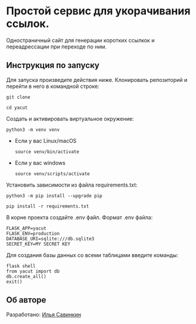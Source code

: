# Простой сервис для укорачивания ссылок.
Одностраничный сайт для генерации коротких ссылкок и переадрессации при переходе по ним.

## Инструкция по запуску
Для запуска произведите действия ниже.
Клонировать репозиторий и перейти в него в командной строке:

```
git clone 
```

```
cd yacut
```

Cоздать и активировать виртуальное окружение:

```
python3 -m venv venv
```

* Если у вас Linux/macOS

    ```
    source venv/bin/activate
    ```

* Если у вас windows

    ```
    source venv/scripts/activate
    ```

Установить зависимости из файла requirements.txt:

```
python3 -m pip install --upgrade pip
```

```
pip install -r requirements.txt
```

В корне проекта создайте .env файл.
Формат .env файла:

```
FLASK_APP=yacut
FLASK_ENV=production
DATABASE_URI=sqlite:///db.sqlite3
SECRET_KEY=MY SECRET KEY
```
Для создания базы данных со всеми таблицами введите команды:

```
flask shell
from yacut import db
db.create_all()
exit()
```

## Об авторе
Разработано:
[Илья Савинкин](https://www.linkedin.com/in/ilya-savinkin-6002a711/)
